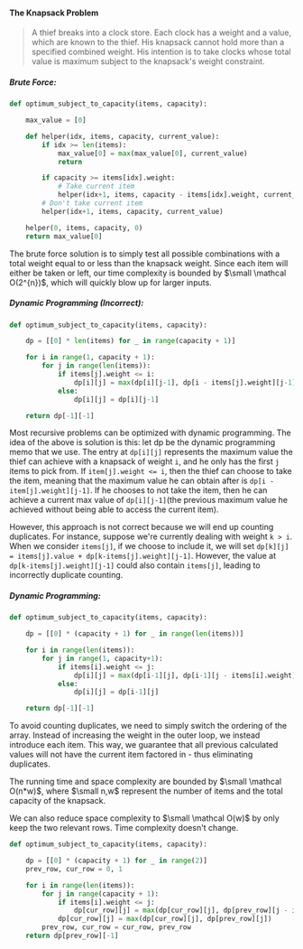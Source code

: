 #### The Knapsack Problem

> A thief breaks into a clock store. Each clock has a weight and a value, which are known to the thief. His knapsack cannot hold more than a specified combined weight. His intention is to take clocks whose total value is maximum subject to the knapsack's weight constraint.

##### Brute Force:

```py
def optimum_subject_to_capacity(items, capacity):

    max_value = [0]

    def helper(idx, items, capacity, current_value):
        if idx >= len(items):
            max_value[0] = max(max_value[0], current_value)
            return

        if capacity >= items[idx].weight:
            # Take current item
            helper(idx+1, items, capacity - items[idx].weight, current_value + items[idx].value)
        # Don't take current item
        helper(idx+1, items, capacity, current_value)

    helper(0, items, capacity, 0)
    return max_value[0]
```

The brute force solution is to simply test all possible combinations with a total weight equal to or less than the knapsack weight. Since each item will either be taken or left, our time complexity is bounded by $\small \mathcal O(2^{n})$, which will quickly blow up for larger inputs.

##### Dynamic Programming \(Incorrect\):

```py
def optimum_subject_to_capacity(items, capacity):

    dp = [[0] * len(items) for _ in range(capacity + 1)]

    for i in range(1, capacity + 1):
        for j in range(len(items)):
            if items[j].weight <= i:
                dp[i][j] = max(dp[i][j-1], dp[i - items[j].weight][j-1] + items[j].value)
            else:
                dp[i][j] = dp[i][j-1]

    return dp[-1][-1]
```

Most recursive problems can be optimized with dynamic programming. The idea of the above is solution is this: let dp be the dynamic programming memo that we use. The entry at `dp[i][j]` represents the maximum value the thief can achieve with a knapsack of weight `i`, and he only has the first `j` items to pick from. If `item[j].weight <= i`, then the thief can choose to take the item, meaning that the maximum value he can obtain after is `dp[i - item[j].weight][j-1]`. If he chooses to not take the item, then he can achieve a current max value of `dp[i][j-1]`\(the previous maximum value he achieved without being able to access the current item\).

However, this approach is not correct because we will end up counting duplicates. For instance, suppose we're currently dealing with weight `k > i`. When we consider `items[j]`, if we choose to include it, we will set `dp[k][j] = items[j].value + dp[k-items[j].weight][j-1]`. However, the value at `dp[k-items[j].weight][j-1]` could also contain `items[j]`, leading to incorrectly duplicate counting.

##### Dynamic Programming:

```py
def optimum_subject_to_capacity(items, capacity):

    dp = [[0] * (capacity + 1) for _ in range(len(items))]

    for i in range(len(items)):
        for j in range(1, capacity+1):
            if items[i].weight <= j:
                dp[i][j] = max(dp[i-1][j], dp[i-1][j - items[i].weight] + items[i].value)
            else:
                dp[i][j] = dp[i-1][j]

    return dp[-1][-1]
```

To avoid counting duplicates, we need to simply switch the ordering of the array. Instead of increasing the weight in the outer loop, we instead introduce each item. This way, we guarantee that all previous calculated values will not have the current item factored in - thus eliminating duplicates.

The running time and space complexity are bounded by $\small \mathcal O(n*w)$, where $\small n,w$ represent the number of items and the total capacity of the knapsack.

We can also reduce space complexity to $\small \mathcal O(w)$ by only keep the two relevant rows. Time complexity doesn't change.

```py
def optimum_subject_to_capacity(items, capacity):

    dp = [[0] * (capacity + 1) for _ in range(2)]
    prev_row, cur_row = 0, 1

    for i in range(len(items)):
        for j in range(capacity + 1):
            if items[i].weight <= j:
                dp[cur_row][j] = max(dp[cur_row][j], dp[prev_row][j - items[i].weight] + items[i].value)
            dp[cur_row][j] = max(dp[cur_row][j], dp[prev_row][j])
        prev_row, cur_row = cur_row, prev_row
    return dp[prev_row][-1]
```




